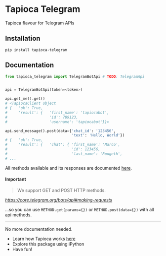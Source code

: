 # Tapioca Telegram

Tapioca flavour for Telegram APIs

## Installation
```
pip install tapioca-telegram
```

## Documentation
``` python
from tapioca_telegram import TelegramBotApi # TODO: TelegramApi


api = TelegramBotApi(token=<token>)

api.get_me().get()
# <TapiocaClient object
# {   'ok': True,
#     'result': {   'first_name': 'tapiocabot',
#                   'id': 789123,
#                   'username': 'tapiocabot'}}>

api.send_message().post(data={'chat_id': '123456',
                              'text': 'Hello, World'})
# {   'ok': True,
#     'result': {   'chat': { 'first_name': 'Marco',
#                             'id': 123456,
#                             'last_name': 'Rougeth',
# ...

```

All methods available and its responses are documented [here](https://core.telegram.org/bots/api#available-methods).

#### Important

> We support GET and POST HTTP methods.

_https://core.telegram.org/bots/api#making-requests_

...so you can use `METHOD.get(params={})` or `METHOD.post(data={})` with all api methods.

---

No more documentation needed.

- Learn how Tapioca works [here](http://tapioca-wrapper.readthedocs.org/en/stable/quickstart.html)
- Explore this package using iPython
- Have fun!

